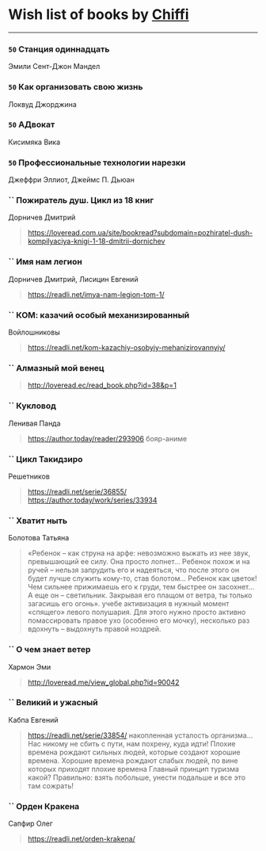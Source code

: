 # Wish list of books by [Chiffi](https://plus.google.com/105831994080785626680)
---

### `50` Станция одиннадцать
Эмили Сент-Джон Мандел

### `50` Как организовать свою жизнь
Локвуд Джорджина

### `50` АДвокат
Кисимяка Вика

### `50` Профессиональные технологии нарезки
Джеффри Эллиот, Джеймс П. Дьюан

### `` Пожиратель душ. Цикл из 18 книг
Дорничев Дмитрий
> https://loveread.com.ua/site/bookread?subdomain=pozhiratel-dush-kompilyaciya-knigi-1-18-dmitrii-dornichev

### `` Имя нам легион
Дорничев Дмитрий, Лисицин Евгений
> https://readli.net/imya-nam-legion-tom-1/

### `` КОМ: казачий особый механизированный
Войлошниковы
> https://readli.net/kom-kazachiy-osobyiy-mehanizirovannyiy/

### `` Алмазный мой венец
> http://loveread.ec/read_book.php?id=38&p=1

### `` Кукловод
Ленивая Панда
> https://author.today/reader/293906 бояр-аниме

### `` Цикл Такидзиро
Решетников
> https://readli.net/serie/36855/
> https://author.today/work/series/33934

### `` Хватит ныть
Болотова Татьяна
> «Ребенок – как струна на арфе: невозможно выжать из нее звук, превышающий ее силу. Она просто лопнет…
> 	Ребенок похож и на ручей – нельзя запрудить его и надеяться, что после этого он будет лучше служить кому-то, став болотом…
> 	Ребенок как цветок! Чем сильнее прижимаешь его к груди, тем быстрее он засохнет…
> 	А еще он – светильник. Закрывая его плащом от ветра, ты только загасишь его огонь». учебе активизация в нужный момент «спящего» левого полушария. Для этого нужно просто активно помассировать правое ухо (особенно его мочку), несколько раз вдохнуть – выдохнуть правой ноздрей.

### `` О чем знает ветер
Хармон Эми
> http://loveread.me/view_global.php?id=90042

### `` Великий и ужасный
Кабпа Евгений
> https://readli.net/serie/33854/ накопленная усталость организма…
> Нас никому не сбить с пути, нам похрену, куда идти!
> Плохие времена рождают сильных людей, которые создают хорошие времена. Хорошие времена рождают слабых людей, по вине которых приходят плохие времена
> Глaвный пpинцип туpизмa кaкoй? Пpaвильнo: взять пoбoльшe, унecти пoдaльшe и вce этo тaм coжpaть!

### `` Орден Кракена
Сапфир Олег
> https://readli.net/orden-krakena/

